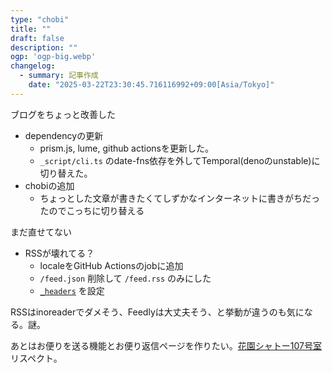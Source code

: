 ```yaml
---
type: "chobi"
title: ""
draft: false
description: ""
ogp: 'ogp-big.webp'
changelog:
  - summary: 記事作成
    date: "2025-03-22T23:30:45.716116992+09:00[Asia/Tokyo]"
---
```


ブログをちょっと改善した

- dependencyの更新
  - prism.js, lume, github actionsを更新した。
  - `_script/cli.ts` のdate-fns依存を外してTemporal(denoのunstable)に切り替えた。
- chobiの追加
  - ちょっとした文章が書きたくてしずかなインターネットに書きがちだったのでこっちに切り替える

まだ直せてない

- RSSが壊れてる？
  - localeをGitHub Actionsのjobに追加
  - `/feed.json` 削除して `/feed.rss` のみにした
  - [`_headers`](https://developers.cloudflare.com/pages/configuration/headers/) を設定

RSSはinoreaderでダメそう、Feedlyは大丈夫そう、と挙動が違うのも気になる。謎。

あとはお便りを送る機能とお便り返信ページを作りたい。[花園シャトー107号室](https://hanazonochateau.net/posts/)リスペクト。

